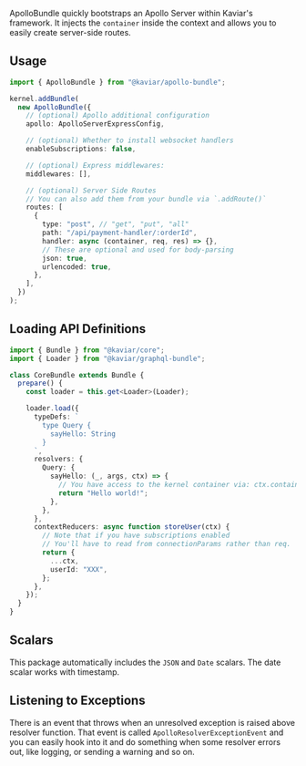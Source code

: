 ApolloBundle quickly bootstraps an Apollo Server within Kaviar's framework. It injects the `container` inside the context and allows you to easily create server-side routes.

## Usage

```typescript
import { ApolloBundle } from "@kaviar/apollo-bundle";

kernel.addBundle(
  new ApolloBundle({
    // (optional) Apollo additional configuration
    apollo: ApolloServerExpressConfig,

    // (optional) Whether to install websocket handlers
    enableSubscriptions: false,

    // (optional) Express middlewares:
    middlewares: [],

    // (optional) Server Side Routes
    // You can also add them from your bundle via `.addRoute()`
    routes: [
      {
        type: "post", // "get", "put", "all"
        path: "/api/payment-handler/:orderId",
        handler: async (container, req, res) => {},
        // These are optional and used for body-parsing
        json: true,
        urlencoded: true,
      },
    ],
  })
);
```

## Loading API Definitions

```typescript
import { Bundle } from "@kaviar/core";
import { Loader } from "@kaviar/graphql-bundle";

class CoreBundle extends Bundle {
  prepare() {
    const loader = this.get<Loader>(Loader);

    loader.load({
      typeDefs: `
        type Query {
          sayHello: String
        }
      `,
      resolvers: {
        Query: {
          sayHello: (_, args, ctx) => {
            // You have access to the kernel container via: ctx.container
            return "Hello world!";
          },
        },
      },
      contextReducers: async function storeUser(ctx) {
        // Note that if you have subscriptions enabled
        // You'll have to read from connectionParams rather than req.
        return {
          ...ctx,
          userId: "XXX",
        };
      },
    });
  }
}
```

## Scalars

This package automatically includes the `JSON` and `Date` scalars. The date scalar works with timestamp.

## Listening to Exceptions

There is an event that throws when an unresolved exception is raised above resolver function. That event is called `ApolloResolverExceptionEvent` and you can easily hook into it and do something when some resolver errors out, like logging, or sending a warning and so on.
